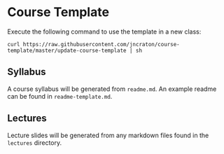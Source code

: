 Course Template
=================

Execute the following command to use the template in a new class:

```
curl https://raw.githubusercontent.com/jncraton/course-template/master/update-course-template | sh
```

Syllabus
--------

A course syllabus will be generated from `readme.md`. An example readme can be found in `readme-template.md`.

Lectures
--------

Lecture slides will be generated from any markdown files found in the `lectures` directory.
